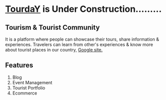 
# [TourdaY](https://sites.google.com/view/touristcommunity/tourday) is Under Construction.........


## Tourism & Tourist Community

It is a platform where people can showcase their tours, share information & experiences. Travelers can learn from other's experiences & know more about tourist places in our country, 
[Google site.](https://sites.google.com/view/touristcommunity/tourday)

## Features

1. Blog
2. Event Management
3. Tourist Portfolio
4. Ecommerce



